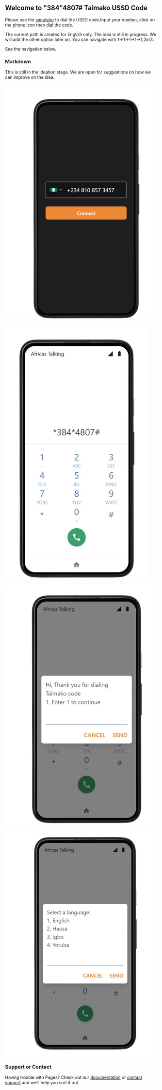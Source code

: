 ## Welcome to "384"4807# Taimako USSD Code

Please use the [simulator](https://developers.africastalking.com/simulator) to dial the USSD code.Input your number, click on the phone icon then dial the code.

The current path is created for English only. The idea is still in progress. We will add the other option later on. 
You can navigate with 1->1->1->1->1,2or3.

See the navigation below.



### Markdown
This is still in the ideation stage. 
We are open for suggestions on how we can improve on the idea. 

![Set up ](m1.jpg)

![Set up ](m2.jpg)

![Set up ](m3.jpg)

![Set up ](m4.jpg)

### Support or Contact

Having trouble with Pages? Check out our [documentation](https://docs.github.com/categories/github-pages-basics/) or [contact support](https://support.github.com/contact) and we’ll help you sort it out.
